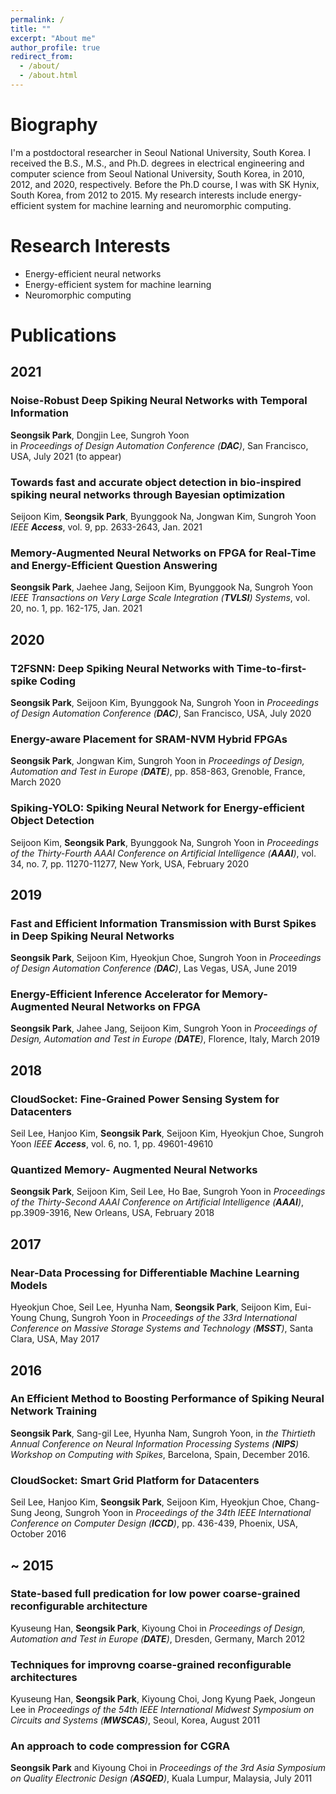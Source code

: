```yaml
---
permalink: /
title: ""
excerpt: "About me"
author_profile: true
redirect_from: 
  - /about/
  - /about.html
---
```



Biography
======
I'm a postdoctoral researcher in Seoul National University, South Korea.
I received the B.S., M.S., and Ph.D. degrees in electrical engineering and computer science from Seoul National University, South Korea, in 2010, 2012, and 2020, respectively.
Before the Ph.D course, I was with SK Hynix, South Korea, from 2012 to 2015.
My research interests include energy-efficient system for machine learning and neuromorphic computing.


Research Interests
======
* Energy-efficient neural networks
* Energy-efficient system for machine learning
* Neuromorphic computing


Publications
======

## 2021

### Noise-Robust Deep Spiking Neural Networks with Temporal Information
**Seongsik Park**, Dongjin Lee, Sungroh Yoon <br />
in _Proceedings of Design Automation Conference (**DAC**)_, San Francisco, USA, July 2021 (to appear)

### Towards fast and accurate object detection in bio-inspired spiking neural networks through Bayesian optimization
Seijoon Kim, **Seongsik Park**, Byunggook Na, Jongwan Kim, Sungroh Yoon
_IEEE **Access**_, vol. 9, pp. 2633-2643, Jan. 2021

### Memory-Augmented Neural Networks on FPGA for Real-Time and Energy-Efficient Question Answering
 **Seongsik Park**, Jaehee Jang, Seijoon Kim, Byunggook Na, Sungroh Yoon
_IEEE Transactions on Very Large Scale Integration (**TVLSI**) Systems_, vol. 20, no. 1, pp. 162-175, Jan. 2021


## 2020

### T2FSNN: Deep Spiking Neural Networks with Time-to-first-spike Coding
**Seongsik Park**, Seijoon Kim, Byunggook Na, Sungroh Yoon
in _Proceedings of Design Automation Conference (**DAC**)_, San Francisco, USA, July 2020

### Energy-aware Placement for SRAM-NVM Hybrid FPGAs
**Seongsik Park**, Jongwan Kim, Sungroh Yoon
in _Proceedings of Design, Automation and Test in Europe (**DATE**)_, pp. 858-863, Grenoble, France, March 2020

### Spiking-YOLO: Spiking Neural Network for Energy-efficient Object Detection
Seijoon Kim, **Seongsik Park**, Byunggook Na, Sungroh Yoon
in _Proceedings of the Thirty-Fourth AAAI Conference on Artificial Intelligence (**AAAI**)_, vol. 34, no. 7, pp. 11270-11277, New York, USA, February 2020


## 2019

### Fast and Efficient Information Transmission with Burst Spikes in Deep Spiking Neural Networks
**Seongsik Park**, Seijoon Kim, Hyeokjun Choe, Sungroh Yoon
in _Proceedings of Design Automation Conference (**DAC**)_, Las Vegas, USA, June 2019

### Energy-Efficient Inference Accelerator for Memory-Augmented Neural Networks on FPGA
**Seongsik Park**, Jahee Jang, Seijoon Kim, Sungroh Yoon
in _Proceedings of Design, Automation and Test in Europe (**DATE**)_, Florence, Italy, March 2019


## 2018

### CloudSocket: Fine-Grained Power Sensing System for Datacenters
Seil Lee, Hanjoo Kim, **Seongsik Park**, Seijoon Kim, Hyeokjun Choe, Sungroh Yoon
_IEEE **Access**_, vol. 6, no. 1, pp. 49601-49610

### Quantized Memory- Augmented Neural Networks
**Seongsik Park**, Seijoon Kim, Seil Lee, Ho Bae, Sungroh Yoon
in _Proceedings of the Thirty-Second AAAI Conference on Artificial Intelligence (**AAAI**)_, pp.3909-3916, New Orleans, USA, February 2018


## 2017

### Near-Data Processing for Differentiable Machine Learning Models
Hyeokjun Choe, Seil Lee, Hyunha Nam, **Seongsik Park**, Seijoon Kim, Eui-Young Chung, Sungroh Yoon
in _Proceedings of the 33rd International Conference on Massive Storage Systems and Technology (**MSST**)_, Santa Clara, USA, May 2017


## 2016

### An Efficient Method to Boosting Performance of Spiking Neural Network Training
**Seongsik Park**, Sang-gil Lee, Hyunha Nam, Sungroh Yoon,
in _the Thirtieth Annual Conference on Neural Information Processing Systems (**NIPS**) Workshop on Computing with Spikes_, Barcelona, Spain, December 2016.

### CloudSocket: Smart Grid Platform for Datacenters
Seil Lee, Hanjoo Kim, **Seongsik Park**, Seijoon Kim, Hyeokjun Choe, Chang-Sung Jeong, Sungroh Yoon
in _Proceedings of the 34th IEEE International Conference on Computer Design (**ICCD**)_, pp. 436-439, Phoenix, USA, October 2016


## ~ 2015

### State-based full predication for low power coarse-grained reconfigurable architecture
Kyuseung Han, **Seongsik Park**, Kiyoung Choi
in _Proceedings of Design, Automation and Test in Europe (**DATE**)_, Dresden, Germany, March 2012

### Techniques for improvng coarse-grained reconfigurable architectures
Kyuseung Han, **Seongsik Park**, Kiyoung Choi, Jong Kyung Paek, Jongeun Lee
in _Proceedings of the 54th IEEE International Midwest Symposium on Circuits and Systems (**MWSCAS**)_, Seoul, Korea, August 2011

### An approach to code compression for CGRA
**Seongsik Park** and Kiyoung Choi
in _Proceedings of the 3rd Asia Symposium on Quality Electronic Design (**ASQED**)_, Kuala Lumpur, Malaysia, July 2011
